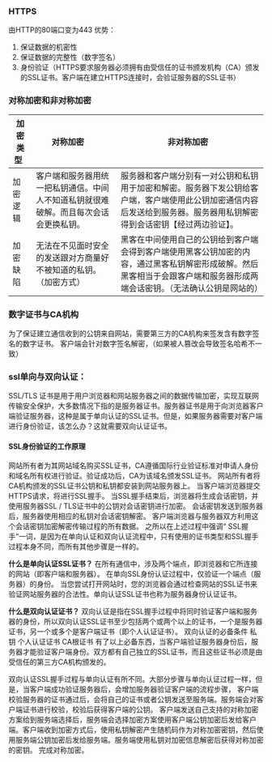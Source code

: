 ### HTTPS
由HTTP的80端口变为443
优势：
1. 保证数据的机密性
2. 保证数据的完整性（数字签名）
3. 身份验证（HTTPS要求服务器必须拥有由受信任的证书颁发机构（CA）颁发的SSL证书。客户端在建立HTTPS连接时，会验证服务器的SSL证书）
### 对称加密和非对称加密
| 加密类型   | 对称加密      | 非对称加密  |
| -----------| ------------| ----- |
| 加密逻辑    | 客户端和服务器用统一把私钥通信。中间人不知道私钥就很难破解。而且每次会话会更换私钥。  | 服务器和客户端分别有一对公钥和私钥用于加密和解密。服务器下发公钥给客户端，客户端使用此公钥加密通信内容后发送给到服务器。服务器用私钥解密得到会话密钥【经过两边验证】。|
| 加密缺陷    | 无法在不见面时安全的发送跟对方商量好不被知道的私钥。（加密方式）  | 黑客在中间使用自己的公钥给到客户端会得到客户端使用黑客公钥加密的内容，通过黑客私钥解密形成破解。然后黑客相当于会跟客户端和服务器形成两端会话密钥。（无法确认公钥是网站的）|
### 数字证书与CA机构
为了保证建立通信收到的公钥来自网站，需要第三方的CA机构来签发含有数字签名的数字证书。
客户端会针对数字签名解密，（如果被人篡改会导致签名哈希不一致）

### ssl单向与双向认证：
SSL/TLS 证书是用于用户浏览器和网站服务器之间的数据传输加密，实现互联网传输安全保护，大多数情况下指的是服务器证书。服务器证书是用于向浏览器客户端验证服务器，这种是属于单向认证的SSL证书。但是，如果服务器需要对客户端进行身份验证，该怎么办？这就需要双向认证证书。
#### SSL身份验证的工作原理
网站所有者为其网站域名购买SSL证书，CA遵循国际行业验证标准对申请人身份和域名所有权进行验证。验证成功后，CA为该域名颁发SSL证书。
网站所有者将CA机构颁发的SSL证书公钥和私钥都安装到网站服务器上。
当客户端浏览器提交HTTPS请求，将进行SSL握手。
当SSL握手结束后，浏览器将生成会话密钥，并使用服务器SSL / TLS证书中的公钥对会话密钥进行加密。
会话密钥发送到服务器后，服务器使用相应的私钥对会话密钥解密。
客户端浏览器与服务器双方利用这个会话密钥加密解密传输过程的所有数据。
之所以在上述过程中强调“ SSL握手”一词，是因为在单向认证和双向认证流程中，只有使用的证书类型和SSL握手过程本身不同，而所有其他步骤是一样的。

**什么是单向认证SSL证书？**
在所有通信中，涉及两个端点，即浏览器和它所连接的网站（即客户端和服务器）。 在单向SSL身份认证过程中，仅验证一个端点（服务器）的身份。 当您尝试打开网站时，您的浏览器会通过检查网站的SSL证书来验证网站服务器的合法性。单向认证SSL证书也称为服务器身份认证证书。

**什么是双向认证证书？**
双向认证是指在SSL握手过程中将同时验证客户端和服务器的身份，所以双向认证SSL证书至少包括两个或两个以上的证书，一个是服务器证书，另一个或多个是客户端证书（即个人认证证书）。
双向认证的必备条件
私钥
个人认证证书
CA根证书
有了以上必备东西，当客户端验证服务器身份后，服务器才能验证客户端身份。双方都有自己独立的SSL证书，而且这些证书必须是由受信任的第三方CA机构颁发的。

双向认证SSL握手过程与单向认证有所不同。大部分步骤与单向认证过程一样，但是，当客户端成功验证服务器后，会增加服务器验证客户端的流程步骤，
客户端校验服务器的证书通过后，会将自己的证书或者公钥发送至服务端。服务端会对客户端证书进行校验，校验后获得客户端的公钥。
客户端发送自己支持的对称加密方案给到服务端选择后，服务端会选择加密方案使用客户端公钥加密后发给客户端。客户端收到加密方式后，使用私钥解密产生随机码作为对称加密密钥，然后使用服务端公钥加密后发给服务端。服务端使用私钥对加密信息解密后获得对称加密的密钥。
完成对称加密。